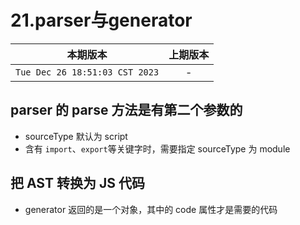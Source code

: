 # 21.parser与generator

|本期版本|上期版本
|:---:|:---:
`Tue Dec 26 18:51:03 CST 2023` | -

## parser 的 parse 方法是有第二个参数的

* sourceType 默认为 script
* 含有 `import`、`export`等关键字时，需要指定 sourceType 为 module


## 把 AST 转换为 JS 代码

* generator 返回的是一个对象，其中的 code 属性才是需要的代码
